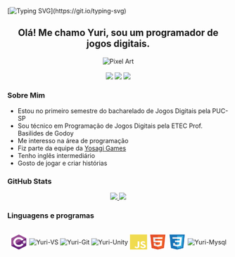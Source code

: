 [![Typing SVG](https://readme-typing-svg.herokuapp.com?font=fira+cod&pause=1000&color=CB27F7&center=true&width=435&lines=Seja+bem-vindo+ao+meu+perfil!)](https://git.io/typing-svg)

<h2 align="center"> Olá! Me chamo Yuri, sou um programador de jogos digitais. </h1>

<div align="center">
  <img src="https://github.com/user-attachments/assets/02c142e7-b76f-44d4-8875-efedcd8590c7" alt="Pixel Art" align="center" width="600"> <br>
</div> <br>

<div align="center"> 
  <a href="https://www.instagram.com/mahtelis/ target="_blanck"> <img src="https://img.shields.io/badge/Instagram-E4405F?style=for-the-badge&logo=instagram&logoColor=white"></a>
  <a href="mah.telisgarcia@gmail.com"> <img src="https://img.shields.io/badge/Gmail-D14836?style=for-the-badge&logo=gmail&logoColor=white" target="_blanck"></a>
  <a href="https://www.linkedin.com/in/mariana-telis-garcia-115668261/" target="_blanck"> <img src="https://img.shields.io/badge/LinkedIn-0077B5?style=for-the-badge&logo=linkedin&logoColor=white"></a><br>
</div>

### Sobre Mim
- Estou no primeiro semestre do bacharelado de Jogos Digitais pela PUC-SP
- Sou técnico em Programação de Jogos Digitais pela ETEC Prof. Basilides de Godoy
- Me interesso na área de programação
- Fiz parte da equipe da <a href="https://github.com/YosagiGames"> Yosagi Games </a>
- Tenho inglês intermediário
- Gosto de jogar e criar histórias 

### GitHub Stats
<div align="center" style="display: flex; justify-content: center;">
  <a href="https://github.com/yuritelis">
    <img height="165px" src="https://github-readme-stats.vercel.app/api?username=yuritelis&show_icons=true&theme=one_dark_pro&include_all_commits=true&count_private=true"/>
    <img height="165px" src="https://github-readme-stats.vercel.app/api/top-langs/?username=yuritelis&layout=compact&langs_count=7&theme=one_dark_pro"/>
  </a>
</div>

### Linguagens e programas
<div align="center" style="display: inline_block"><br>
  <img align="center" alt="Yuri-Csharp" height="35" width="40" src="https://raw.githubusercontent.com/devicons/devicon/master/icons/csharp/csharp-original.svg">
  <img align="center" alt="Yuri-VS" height="35" width="40" src="https://cdn.jsdelivr.net/gh/devicons/devicon/icons/vscode/vscode-original.svg">
  <img align="center" alt="Yuri-Git" height="35" width="40" src="https://cdn.jsdelivr.net/gh/devicons/devicon/icons/git/git-original.svg">
  <img align="center" alt="Yuri-Unity" height="30" width="40" src="https://cdn.jsdelivr.net/gh/devicons/devicon/icons/unity/unity-original.svg">
  <img align="center" alt="Yuri-Js" height="35" width="40" src="https://raw.githubusercontent.com/devicons/devicon/master/icons/javascript/javascript-plain.svg">
  <img align="center" alt="Yuri-HTML" height="35" width="40" src="https://raw.githubusercontent.com/devicons/devicon/master/icons/html5/html5-original.svg">
  <img align="center" alt="Yuri-CSS" height="35" width="40" src="https://raw.githubusercontent.com/devicons/devicon/master/icons/css3/css3-original.svg">
  <img align="center" alt= "Yuri-Mysql" height="60" width="40" src="https://cdn.jsdelivr.net/gh/devicons/devicon/icons/mysql/mysql-original-wordmark.svg">
</div><br>

